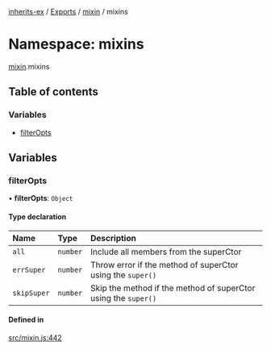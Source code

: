 [inherits-ex](../README.md) / [Exports](../modules.md) / [mixin](mixin.md) / mixins

# Namespace: mixins

[mixin](mixin.md).mixins

## Table of contents

### Variables

- [filterOpts](mixin.mixins.md#filteropts)

## Variables

### filterOpts

• **filterOpts**: `Object`

#### Type declaration

| Name | Type | Description |
| :------ | :------ | :------ |
| `all` | `number` | Include all members from the superCtor |
| `errSuper` | `number` | Throw error if the method of superCtor using the `super()` |
| `skipSuper` | `number` | Skip the method if the method of superCtor using the `super()` |

#### Defined in

[src/mixin.js:442](https://github.com/snowyu/inherits-ex.js/blob/a0c491f/src/mixin.js#L442)
